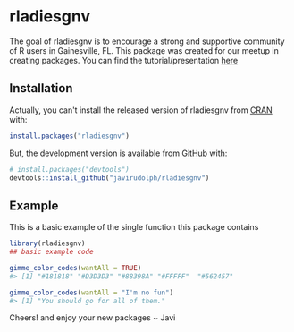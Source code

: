 
<!-- README.md is generated from README.Rmd. Please edit that file -->
rladiesgnv
==========

<!-- badges: start -->
<!-- badges: end -->
The goal of rladiesgnv is to encourage a strong and supportive community of R users in Gainesville, FL.
This package was created for our meetup in creating packages. You can find the tutorial/presentation [here](https://javirudolph.github.io/RLadies-Gainesville-FL/20190429-Rudolph-packages/apr29presentation.html#1)

Installation
------------

Actually, you can't install the released version of rladiesgnv from [CRAN](https://CRAN.R-project.org) with:

``` r
install.packages("rladiesgnv")
```

But, the development version is available from [GitHub](https://github.com/) with:

``` r
# install.packages("devtools")
devtools::install_github("javirudolph/rladiesgnv")
```

Example
-------

This is a basic example of the single function this package contains

``` r
library(rladiesgnv)
## basic example code
```

``` r
gimme_color_codes(wantAll = TRUE)
#> [1] "#181818" "#D3D3D3" "#88398A" "#FFFFF"  "#562457"
```

``` r
gimme_color_codes(wantAll = "I'm no fun")
#> [1] "You should go for all of them."
```

Cheers! and enjoy your new packages ~ Javi
